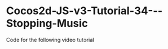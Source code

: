 Cocos2d-JS-v3-Tutorial-34---Stopping-Music
==========================================

Code for the following video tutorial 
